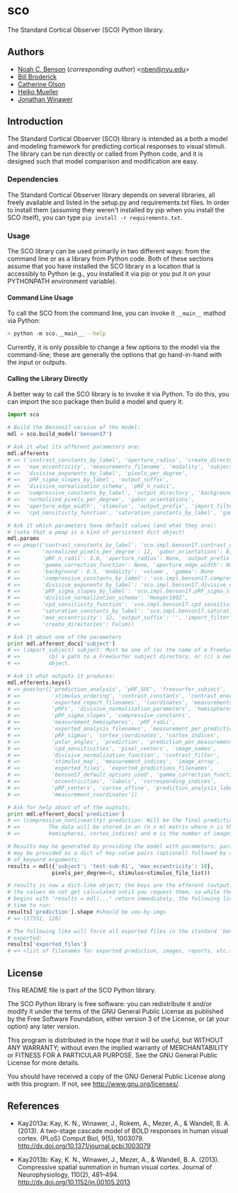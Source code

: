 # sco ##############################################################################################
The Standard Cortical Observer (SCO) Python library.

## Authors #########################################################################################

 * [Noah C. Benson](https://github.com/noahbenson) (*corresponding author*) &lt;<nben@nyu.edu>&gt;
 * [Bill Broderick](https://github.com/billbrod)
 * [Catherine Olson](https://github.com/catherio)
 * [Heiko Mueller](https://github.com/heikomuller)
 * [Jonathan Winawer](https://github.com/jwinawer)


## Introduction ####################################################################################

The Standard Cortical Observer (SCO) library is intended as a both a model and modeling framework
for predicting cortical responses to visual stimuli. The library can be run directly or called from
Python code, and it is designed such that model comparison and modification are easy.

### Dependencies ###################################################################################
The Standard Cortical Observer library depends on several libraries, all freely available and listed
in the setup.py and requirements.txt files. In order to install them (assuming they weren't
installed by pip when you install the SCO itself), you can type `pip install -r requirements.txt`.

### Usage ##########################################################################################
The SCO library can be used primarily in two different ways: from the command line or as a library
from Python code. Both of these sections assume that you have installed the SCO library in a
location that is accessibly to Python (e.g., you installed it via pip or you put it on your
PYTHONPATH environment variable).

#### Command Line Usage ############################################################################
To call the SCO from the command line, you can invoke it `__main__` mathod via Python:

```bash
> python -m sco.__main__ --help
```

Currently, it is only possible to change a few options to the model via the command-line; these are
generally the options that go hand-in-hand with the input or outputs.

#### Calling the Library Directly ##################################################################
A better way to call the SCO library is to invoke it via Python. To do this, you can import the sco
package then build a model and query it:
```python
import sco

# Build the Benson17 version of the model:
mdl = sco.build_model('benson17')

# Ask it what its afferent parameters are:
mdl.afferents
# => ('contrast_constants_by_label', 'aperture_radius', 'create_directories',
# =>  'max_eccentricity', 'measurements_filename', 'modality', 'subject',
# =>  'divisive_exponents_by_label', 'pixels_per_degree',
# =>  'pRF_sigma_slopes_by_label', 'output_suffix',
# =>  'divisive_normalization_schema', 'pRF_n_radii',
# =>  'compressive_constants_by_label', 'output_directory', 'background',
# =>  'normalized_pixels_per_degree', 'gabor_orientations',
# =>  'aperture_edge_width', 'stimulus', 'output_prefix', 'import_filter',
# =>  'cpd_sensitivity_function', 'saturation_constants_by_label', 'gamma')

# Ask it which parameters have default values (and what they are):
# (note that a pmap is a kind of persistent dict object)
mdl.params
# => pmap({'contrast_constants_by_label': 'sco.impl.benson17.contrast_constants_by_label_Kay2013',
# =>       'normalized_pixels_per_degree': 12, 'gabor_orientations': 8,
# =>       'pRF_n_radii': 3.0, 'aperture_radius': None, 'output_prefix': '',
# =>       'gamma_correction_function': None, 'aperture_edge_width': None,
# =>       'background': 0.5, 'modality': 'volume', 'gamma': None
# =>       'compressive_constants_by_label': 'sco.impl.benson17.compressive_constants_by_label_Kay2013',
# =>       'divisive_exponents_by_label': 'sco.impl.benson17.divisive_exponents_by_label_Kay2013',
# =>       'pRF_sigma_slopes_by_label': 'sco.impl.benson17.pRF_sigma_slopes_by_label_Kay2013',
# =>       'divisive_normalization_schema': 'Heeger1992',
# =>       'cpd_sensitivity_function': 'sco.impl.benson17.cpd_sensitivity',
# =>       'saturation_constants_by_label': 'sco.impl.benson17.saturation_constants_by_label_Kay2013',
# =>       'max_eccentricity': 12, 'output_suffix': '', 'import_filter': None,
# =>       'create_directories': False})

# Ask it about one of the parameters
print mdl.afferent_docs['subject']
# => (import_subject) subject: Must be one of (a) the name of a FreeSurfer subject found on the subject path,
# =>         (b) a path to a FreeSurfer subject directory, or (c) a neuropythy FreeSurfer subject
# =>         object.

# Ask it what outputs it produces:
mdl.efferents.keys()
# => pvector(['prediction_analysis', 'pRF_SOC', 'freesurfer_subject',
# =>          'stimulus_ordering', 'contrast_constants', 'contrast_energies',
# =>          'exported_report_filenames', 'coordinates', 'measurements',
# =>          'pRFs', 'divisive_normalization_parameters', 'hemispheres',
# =>          'pRF_sigma_slopes', 'compressive_constants',
# =>          'measurement_hemispheres', 'pRF_radii',
# =>          'exported_analysis_filenames', 'measurement_per_prediction',
# =>          'pRF_sigmas', 'cortex_coordinates', 'cortex_indices',
# =>          'polar_angles', 'prediction', 'prediction_per_measurement',
# =>          'cpd_sensitivities', 'pixel_centers', 'image_names',
# =>          'divisive_normalization_function', 'contrast_filter',
# =>          'stimulus_map', 'measurement_indices', 'image_array',
# =>          'exported_files', 'exported_predictions_filenames',
# =>          'benson17_default_options_used', 'gamma_correction_function',
# =>          'eccentricities', 'labels', 'corresponding_indices',
# =>          'pRF_centers', 'cortex_affine', 'prediction_analysis_labels',
# =>          'measurement_coordinates'])

# Ask for help about of of the ouptuts:
print mdl.efferent_docs['prediction']
# => (compressive_nonlinearity) prediction: Will be the final predictions of %BOLD-change for each pRF examined, up to gain.
# =>         The data will be stored in an (n x m) matrix where n is the number of pRFs (see labels,
# =>         hemispheres, cortex_indices) and m is the number of images.

# Results may be generated by providing the model with parameters; parameters
# may be provided as a dict of key-value pairs (optional) followed by any number
# of keyword arguments:
results = mdl({'subject': 'test-sub-01', 'max_eccentricity': 10},
              pixels_per_degree=6, stimulus=stimulus_file_list))

# results is now a dict-like object; the keys are the efferent (output) data listed above;
# the values do not get calculated until you request them, so while the above line that
# begins with "results = mdl(..." return immediately, the following line will take some
# time to run:
results['prediction'].shape #should be vox-by-imgs
# => (17551, 120)

# The following like will force all exported files in the standard 'benson17' model to be
# exported:
results['exported_files']
# => <list of filenames for exported prediction, images, reports, etc.>
```

## License #########################################################################################

This README file is part of the SCO Python library.

The SCO Python library is free software: you can redistribute it
and/or modify it under the terms of the GNU General Public License as
published by the Free Software Foundation, either version 3 of the
License, or (at your option) any later version.

This program is distributed in the hope that it will be useful, but
WITHOUT ANY WARRANTY; without even the implied warranty of
MERCHANTABILITY or FITNESS FOR A PARTICULAR PURPOSE.  See the GNU
General Public License for more details.

You should have received a copy of the GNU General Public License
along with this program.  If not, see <http://www.gnu.org/licenses/>.

## References

- Kay2013a: Kay, K. N., Winawer, J., Rokem, A., Mezer, A., & Wandell,
  B. A. (2013). A two-stage cascade model of BOLD responses in human
  visual cortex. {PLoS} Comput Biol,
  9(5), 1003079. http://dx.doi.org/10.1371/journal.pcbi.1003079

- Kay2013b: Kay, K. N., Winawer, J., Mezer, A., & Wandell,
  B. A. (2013). Compressive spatial summation in human visual
  cortex. Journal of Neurophysiology, 110(2),
  481–494. http://dx.doi.org/10.1152/jn.00105.2013
